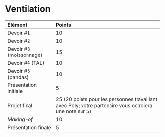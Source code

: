 # Ventilation



| Élément | Points |
| :--- | :--- |
| Devoir \#1 | 10 |
| Devoir \#2 | 10 |
| Devoir \#3 \(moissonnage\) | 15 |
| Devoir \#4 \(TAL\) | 10 |
| Devoir \#5 \(pandas\) | 10 |
| Présentation initiale | 5 |
| Projet final | 25 \(20 points pour les personnes travaillant avec Poly; votre partenaire vous octroiera une note sur 5\) |
| _Making-of_ | 10 |
| Présentation finale | 5 |

